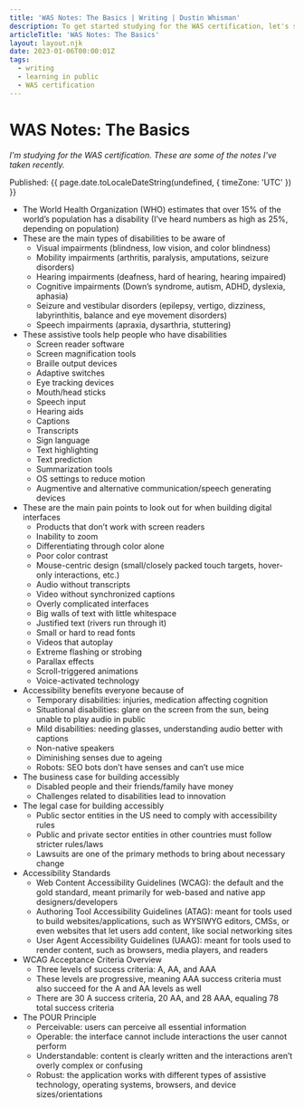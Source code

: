 ```yaml
---
title: 'WAS Notes: The Basics | Writing | Dustin Whisman'
description: To get started studying for the WAS certification, let's start with the basics, laying out some facts and terms to understand before going deeper.
articleTitle: 'WAS Notes: The Basics'
layout: layout.njk
date: 2023-01-06T00:00:01Z
tags:
  - writing
  - learning in public
  - WAS certification
---
```


# WAS Notes: The Basics

_I'm studying for the WAS certification. These are some of the notes I've taken recently._

<p class="cmp-fine-print">
  Published:
  <time datetime="{{ page.date.toISOString() }}">
    {{ page.date.toLocaleDateString(undefined, { timeZone: 'UTC' }) }}
  </time>
</p>

- The World Health Organization (WHO) estimates that over 15% of the world’s population has a disability (I’ve heard numbers as high as 25%, depending on population)
- These are the main types of disabilities to be aware of
  - Visual impairments (blindness, low vision, and color blindness)
  - Mobility impairments (arthritis, paralysis, amputations, seizure disorders)
  - Hearing impairments (deafness, hard of hearing, hearing impaired)
  - Cognitive impairments (Down’s syndrome, autism, ADHD, dyslexia, aphasia)
  - Seizure and vestibular disorders (epilepsy, vertigo, dizziness, labyrinthitis, balance and eye movement disorders)
  - Speech impairments (apraxia, dysarthria, stuttering)
- These assistive tools help people who have disabilities
  - Screen reader software
  - Screen magnification tools
  - Braille output devices
  - Adaptive switches
  - Eye tracking devices
  - Mouth/head sticks
  - Speech input
  - Hearing aids
  - Captions
  - Transcripts
  - Sign language
  - Text highlighting
  - Text prediction
  - Summarization tools
  - OS settings to reduce motion
  - Augmentive and alternative communication/speech generating devices
- These are the main pain points to look out for when building digital interfaces
  - Products that don’t work with screen readers
  - Inability to zoom
  - Differentiating through color alone
  - Poor color contrast
  - Mouse-centric design (small/closely packed touch targets, hover-only interactions, etc.)
  - Audio without transcripts
  - Video without synchronized captions
  - Overly complicated interfaces
  - Big walls of text with little whitespace
  - Justified text (rivers run through it)
  - Small or hard to read fonts
  - Videos that autoplay
  - Extreme flashing or strobing
  - Parallax effects
  - Scroll-triggered animations
  - Voice-activated technology
- Accessibility benefits everyone because of
  - Temporary disabilities: injuries, medication affecting cognition
  - Situational disabilities: glare on the screen from the sun, being unable to play audio in public
  - Mild disabilities: needing glasses, understanding audio better with captions
  - Non-native speakers
  - Diminishing senses due to ageing
  - Robots: SEO bots don’t have senses and can’t use mice
- The business case for building accessibly
  - Disabled people and their friends/family have money
  - Challenges related to disabilities lead to innovation
- The legal case for building accessibly
  - Public sector entities in the US need to comply with accessibility rules
  - Public and private sector entities in other countries must follow stricter rules/laws
  - Lawsuits are one of the primary methods to bring about necessary change
- Accessibility Standards
  - Web Content Accessibility Guidelines (WCAG): the default and the gold standard, meant primarily for web-based and native app designers/developers
  - Authoring Tool Accessibility Guidelines (ATAG): meant for tools used to build websites/applications, such as WYSIWYG editors, CMSs, or even websites that let users add content, like social networking sites
  - User Agent Accessibility Guidelines (UAAG): meant for tools used to render content, such as browsers, media players, and readers
- WCAG Acceptance Criteria Overview
  - Three levels of success criteria: A, AA, and AAA
  - These levels are progressive, meaning AAA success criteria must also succeed for the A and AA levels as well
  - There are 30 A success criteria, 20 AA, and 28 AAA, equaling 78 total success criteria
- The POUR Principle
  - Perceivable: users can perceive all essential information
  - Operable: the interface cannot include interactions the user cannot perform
  - Understandable: content is clearly written and the interactions aren’t overly complex or confusing
  - Robust: the application works with different types of assistive technology, operating systems, browsers, and device sizes/orientations
